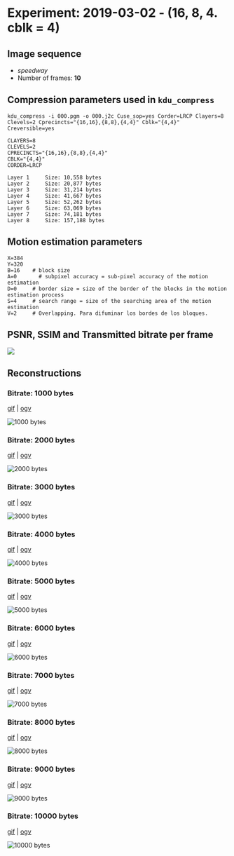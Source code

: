 # Experiment: 2019-03-02 - (16, 8, 4. cblk = 4)

## Image sequence

- *speedway*
- Number of frames: **10**

## Compression parameters used in `kdu_compress`

```
kdu_compress -i 000.pgm -o 000.j2c Cuse_sop=yes Corder=LRCP Clayers=8 Clevels=2 Cprecincts="{16,16},{8,8},{4,4}" Cblk="{4,4}" Creversible=yes
```

```
CLAYERS=8
CLEVELS=2
CPRECINCTS="{16,16},{8,8},{4,4}"
CBLK="{4,4}"
CORDER=LRCP
```

```
Layer 1     Size: 10,558 bytes
Layer 2     Size: 20,877 bytes
Layer 3     Size: 31,214 bytes
Layer 4     Size: 41,667 bytes
Layer 5     Size: 52,262 bytes
Layer 6     Size: 63,069 bytes
Layer 7     Size: 74,181 bytes
Layer 8     Size: 157,188 bytes
```

## Motion estimation parameters

```
X=384
Y=320
B=16    # block size
A=0 	  # subpixel accuracy = sub-pixel accuracy of the motion estimation
D=0     # border size = size of the border of the blocks in the motion estimation process
S=4     # search range = size of the searching area of the motion estimation
V=2     # Overlapping. Para difuminar los bordes de los bloques.
```

## PSNR, SSIM and Transmitted bitrate per frame

![](curves/todo.png)

## Reconstructions

### Bitrate: 1000 bytes

[gif](gif/all_1000.gif) | [ogv](ogv/all_1000.ogv)

![1000 bytes](gif/all_1000.gif)

### Bitrate: 2000 bytes

[gif](gif/all_2000.gif) | [ogv](ogv/all_2000.ogv)

![2000 bytes](gif/all_2000.gif)

### Bitrate: 3000 bytes

[gif](gif/all_3000.gif) | [ogv](ogv/all_3000.ogv)

![3000 bytes](gif/all_3000.gif)

### Bitrate: 4000 bytes

[gif](gif/all_4000.gif) | [ogv](ogv/all_4000.ogv)

![4000 bytes](gif/all_4000.gif)

### Bitrate: 5000 bytes

[gif](gif/all_5000.gif) | [ogv](ogv/all_5000.ogv)

![5000 bytes](gif/all_5000.gif)

### Bitrate: 6000 bytes

[gif](gif/all_6000.gif) | [ogv](ogv/all_6000.ogv)

![6000 bytes](gif/all_6000.gif)

### Bitrate: 7000 bytes

[gif](gif/all_7000.gif) | [ogv](ogv/all_7000.ogv)

![7000 bytes](gif/all_7000.gif)

### Bitrate: 8000 bytes

[gif](gif/all_8000.gif) | [ogv](ogv/all_8000.ogv)

![8000 bytes](gif/all_8000.gif)

### Bitrate: 9000 bytes

[gif](gif/all_9000.gif) | [ogv](ogv/all_9000.ogv)

![9000 bytes](gif/all_9000.gif)

### Bitrate: 10000 bytes

[gif](gif/all_10000.gif) | [ogv](ogv/all_10000.ogv)

![10000 bytes](gif/all_10000.gif)
